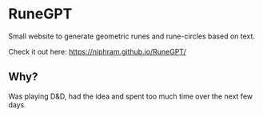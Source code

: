 # RuneGPT

Small website to generate geometric runes and rune-circles based on text.

Check it out here: https://niphram.github.io/RuneGPT/

## Why?

Was playing D&D, had the idea and spent too much time over the next few days.
